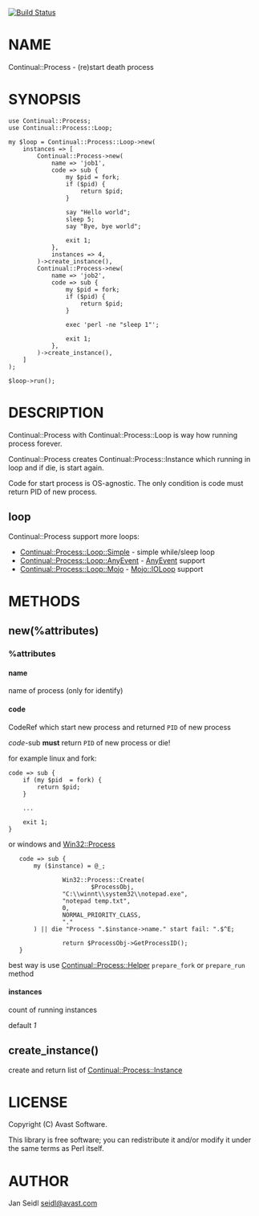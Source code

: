 [![Build Status](https://travis-ci.org/JaSei/Continual-Process.svg?branch=master)](https://travis-ci.org/JaSei/Continual-Process)
# NAME

Continual::Process - (re)start death process 

# SYNOPSIS

    use Continual::Process;
    use Continual::Process::Loop;
    
    my $loop = Continual::Process::Loop->new(
        instances => [
            Continual::Process->new(
                name => 'job1',
                code => sub {
                    my $pid = fork;
                    if ($pid) {
                        return $pid;
                    }
    
                    say "Hello world";
                    sleep 5;
                    say "Bye, bye world";
    
                    exit 1;
                },
                instances => 4,
            )->create_instance(),
            Continual::Process->new(
                name => 'job2',
                code => sub {
                    my $pid = fork;
                    if ($pid) {
                        return $pid;
                    }
    
                    exec 'perl -ne "sleep 1"';
    
                    exit 1;
                },
            )->create_instance(),
        ]
    );
    
    $loop->run();

# DESCRIPTION

Continual::Process with Continual::Process::Loop is way how running process forever.

Continual::Process creates Continual::Process::Instance which running in loop and if die, is start again.

Code for start process is OS-agnostic. The only condition is code must return PID of new process. 

## loop

Continual::Process support more loops:

- [Continual::Process::Loop::Simple](https://metacpan.org/pod/Continual::Process::Loop::Simple) - simple while/sleep loop
- [Continual::Process::Loop::AnyEvent](https://metacpan.org/pod/Continual::Process::Loop::AnyEvent) - [AnyEvent](https://metacpan.org/pod/AnyEvent) support
- [Continual::Process::Loop::Mojo](https://metacpan.org/pod/Continual::Process::Loop::Mojo) - [Mojo::IOLoop](https://metacpan.org/pod/Mojo::IOLoop) support

# METHODS

## new(%attributes)

### %attributes

#### name

name of process (only for identify)

#### code

CodeRef which start new process and returned `PID` of new process

_code_-sub **must** return `PID` of new process or die!

for example linux and fork:

    code => sub {
        if (my $pid  = fork) {
            return $pid;
        }

        ...

        exit 1;
    }

or windows and [Win32::Process](https://metacpan.org/pod/Win32::Process)

       code => sub {
           my ($instance) = @_;

                   Win32::Process::Create(
                           $ProcessObj,
                   "C:\\winnt\\system32\\notepad.exe",
                   "notepad temp.txt",
                   0,
                   NORMAL_PRIORITY_CLASS,
                   "."
           ) || die "Process ".$instance->name." start fail: ".$^E;
    
                   return $ProcessObj->GetProcessID();
       }

best way is use [Continual::Process::Helper](https://metacpan.org/pod/Continual::Process::Helper) `prepare_fork` or `prepare_run` method

#### instances

count of running instances

default _1_

## create\_instance()

create and return list of [Continual::Process::Instance](https://metacpan.org/pod/Continual::Process::Instance)

# LICENSE

Copyright (C) Avast Software.

This library is free software; you can redistribute it and/or modify
it under the same terms as Perl itself.

# AUTHOR

Jan Seidl <seidl@avast.com>
